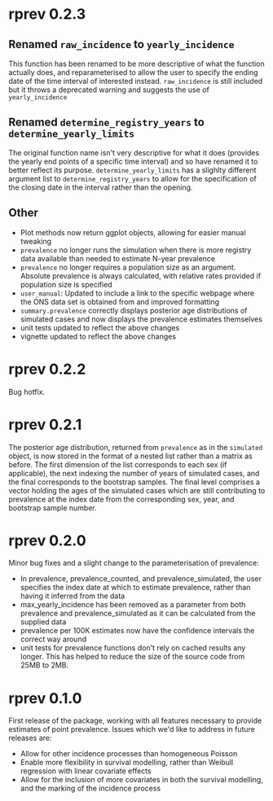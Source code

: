 # rprev 0.2.3

## Renamed `raw_incidence` to `yearly_incidence` 
This function has been renamed to be more descriptive of what the function actually does, and reparameterised to allow the user to specify the ending date of the time interval of interested instead. `raw_incidence` is still included but it throws a deprecated warning and suggests the use of `yearly_incidence`

## Renamed `determine_registry_years` to `determine_yearly_limits`
The original function name isn't very descriptive for what it does (provides the yearly end points of a specific time interval) and so have renamed it to better reflect its purpose. `determine_yearly_limits` has a slighlty different argument list to `determine_registry_years` to allow for the specification of the closing date in the interval rather than the opening.

## Other

  - Plot methods now return ggplot objects, allowing for easier manual tweaking
  - `prevalence` no longer runs the simulation when there is more registry data available than needed to estimate N-year prevalence
  - `prevalence` no longer requires a population size as an argument. Absolute prevalence is always calculated, with relative rates provided if population size is specified
  - `user_manual`: Updated to include a link to the specific webpage where the ONS data set is obtained from and improved formatting
  - `summary.prevalence` correctly displays posterior age distributions of simulated cases and now displays the prevalence estimates themselves
  - unit tests updated to reflect the above changes
  - vignette updated to reflect the above changes


# rprev 0.2.2

Bug hotfix.

# rprev 0.2.1

The posterior age distribution, returned from `prevalence` as in the `simulated` object, is now stored in the format of a nested list rather than a matrix as before. The first dimension of the list corresponds to each sex (if applicable), the next indexing the number of years of simulated cases, and the final corresponds to the bootstrap samples. The final level comprises a vector holding the ages of the simulated cases which are still contributing to prevalence at the index date from the corresponding sex, year, and bootstrap sample number.

# rprev 0.2.0

Minor bug fixes and a slight change to the parameterisation of prevalence:

  - In prevalence, prevalence_counted, and prevalence_simulated, the user specifies the index date at which to estimate prevalence, rather than having it inferred from the data
  - max_yearly_incidence has been removed as a parameter from both prevalence and prevalence_simulated as it can be calculated from the supplied data
  - prevalence per 100K estimates now have the confidence intervals the correct way around
  - unit tests for prevalence functions don't rely on cached results any longer. This has helped to reduce the size of the source code from 25MB to 2MB.
  
# rprev 0.1.0

First release of the package, working with all features necessary to provide estimates of point prevalence. Issues which we'd like to address in future releases are:

  - Allow for other incidence processes than homogeneous Poisson
  - Enable more flexibility in survival modelling, rather than Weibull regression with linear covariate effects
  - Allow for the inclusion of more covariates in both the survival modelling, and the marking of the incidence process
